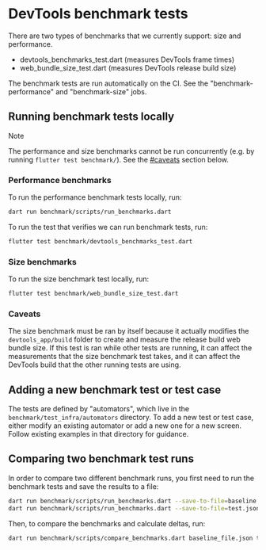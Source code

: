 # DevTools benchmark tests

There are two types of benchmarks that we currently support: size and performance.
- devtools_benchmarks_test.dart (measures DevTools frame times)
- web_bundle_size_test.dart (measures DevTools release build size)

The benchmark tests are run automatically on the CI.
See the "benchmark-performance" and "benchmark-size" jobs.

## Running benchmark tests locally

> [!NOTE] 
> The performance and size benchmarks cannot be run concurrently
> (e.g. by running `flutter test benchmark/`). See the [#caveats](#caveats)
> section below.

### Performance benchmarks

To run the performance benchmark tests locally, run:
```sh
dart run benchmark/scripts/run_benchmarks.dart
```

To run the test that verifies we can run benchmark tests, run:
```sh
flutter test benchmark/devtools_benchmarks_test.dart
```

### Size benchmarks

To run the size benchmark test locally, run:
```sh
flutter test benchmark/web_bundle_size_test.dart
```

### Caveats

The size benchmark must be ran by itself because it actually modifies the
`devtools_app/build` folder to create and measure the release build web bundle size.
If this test is ran while other tests are running, it can affect the measurements
that the size benchmark test takes, and it can affect the DevTools build that
the other running tests are using.

## Adding a new benchmark test or test case

The tests are defined by "automators", which live in the `benchmark/test_infra/automators`
directory. To add a new test or test case, either modify an existing automator or add
a new one for a new screen. Follow existing examples in that directory for guidance.

## Comparing two benchmark test runs

In order to compare two different benchmark runs, you first need to run the benchmark
tests and save the results to a file:
```sh
dart run benchmark/scripts/run_benchmarks.dart --save-to-file=baseline.json
dart run benchmark/scripts/run_benchmarks.dart --save-to-file=test.json
```

Then, to compare the benchmarks and calculate deltas, run:
```sh
dart run benchmark/scripts/compare_benchmarks.dart baseline_file.json test_file.json
```
